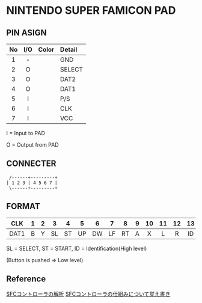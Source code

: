 # NINTENDO SUPER FAMICON PAD
## PIN ASIGN

|No|I/O| Color | Detail   |
|:-:|:-:|:-|:-|
| 1| - |       | GND    |
| 2| O |       | SELECT |
| 3| O |       | DAT2   |
| 4| O |       | DAT1   |
| 5| I |       | P/S    |
| 6| I |       | CLK    |
| 7| I |       | VCC    |

 I = Input to PAD
 
 O = Output from PAD
 
## CONNECTER

```
 /------+---------+
| 1 2 3 | 4 5 6 7 |
 \------+---------+
```

## FORMAT

|CLK | 1| 2| 3| 4| 5| 6| 7| 8| 9|10|11|12|13|14|15|16|17|18|19|...|
|:-:|:-:|:-:|:-:|:-:|:-:|:-:|:-:|:-:|:-:|:-:|:-:|:-:|:-:|:-:|:-:|:-:|:-:|:-:|:-:|:-:|
|DAT1| B| Y|SL|ST|UP|DW|LF|RT| A| X| L| R|ID|ID|ID|ID| B| Y|SL|...|

SL = SELECT, ST = START, ID = Identification(High level)

(Button is pushed => Low level)

## Reference
[SFCコントローラの解析](http://familunker.web.fc2.com/electric/sfc_controller.html)
[SFCコントローラの仕組みについて覚え書き](http://microkun.hatenablog.com/entry/2015/07/09/230114)
